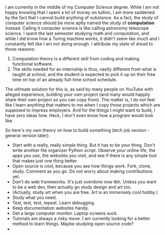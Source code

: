 I am currently in the middle of my Computer Science degree. While I am not happy knowing that I spent a lot of money on tuition, I am more saddened by the fact that I cannot build anything of substance. 
As a fact, the study of computer science should be more aptly named the study of **computation** instead. Calling it computer science is like calling astronomy telescope science. 
I spent the last semester studying math and computation, and while I did know how a Turing machine works, it didn't seem like much and I constantly felt like I am not doing enough.
I attribute my state of dread to those reasons:
1. Computation theory is a different skill from coding and making functional software.
2. The skills needed for an internship is thus, vastly different from what is taught at school, and the student is expected to pick it up on their free time on top of an already full-time school schedule.

The ultimate solution for this is, as said by many people on YouTube with alleged experience, building your own project (and many would happily share their own project so you can copy from). The matter is, I do not feel like I learn anything that matters to me when I copy those projects which are supposed to impress employers. And for the things I might want to build, I have zero ideas how. Heck, I don't even know how a program would look like.

So here's my own theory on how to build something (tech job version - general version later):
- Start with a really, really simple thing. But it has to be your thing. Don't write another file organizer Python script. Observe your online life, the apps you use, the websites you visit, and see if there is any simple tool that makes just one thing better.
- Open source is cool, because you see how things work. Fork, clone, study. Comment as you go. Do not worry about making contributions yet.
- Don't do web frameworks. It's just overdone now tbh. Unless you want to be a web dev, then actually go study design and art too.
- (Actually, study art when you are free. Art is an immensely cool hobby.)
- Study what you need. 
- Test, test, test, repeat. Learn debugging.
- Keep documentation websites handy.
- Get a large computer monitor. Laptop screens suck.
- Tutorials are always a risky move. I am currently looking for a better method to learn things. Maybe studying open source code?
- 
